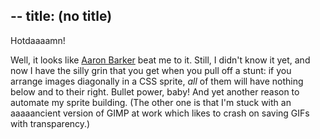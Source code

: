 --
title: (no title)
--
<p>Hotdaaaamn!</p>

<p>Well, it looks like <a href="http://www.aaronbarker.net/2010/07/diagonal-sprites/">Aaron Barker</a> beat me to it. Still, I didn't know it yet, and now I have the silly grin that you get when you pull off a stunt: if you arrange images diagonally in a CSS sprite, <em>all</em> of them will have nothing below and to their right. 
Bullet power, baby! And yet another reason to automate my sprite building. (The other one is that I'm stuck with an aaaaancient version of GIMP at work which likes to crash on saving GIFs with transparency.)</p>